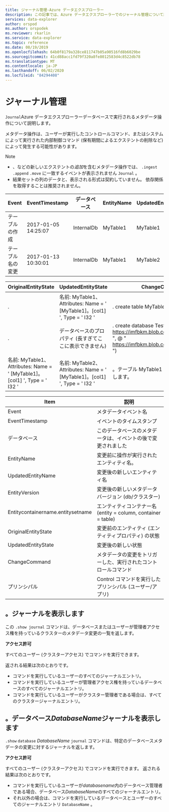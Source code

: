 ```yaml
---
title: ジャーナル管理-Azure データエクスプローラー
description: この記事では、Azure データエクスプローラーでのジャーナル管理について説明します。
services: data-explorer
author: orspod
ms.author: orspodek
ms.reviewer: rkarlin
ms.service: data-explorer
ms.topic: reference
ms.date: 08/19/2019
ms.openlocfilehash: 64b0f8179a328ce811747b05a90516fd8b6029be
ms.sourcegitcommit: 41cd88acc1fd79f320a8fe8012583d4c8522db78
ms.translationtype: MT
ms.contentlocale: ja-JP
ms.lasthandoff: 06/02/2020
ms.locfileid: "84294408"
---
```

# <a name="journal-management"></a>ジャーナル管理

 `Journal`Azure データエクスプローラーデータベースで実行されるメタデータ操作について説明します。

メタデータ操作は、ユーザーが実行したコントロールコマンド、またはシステムによって実行された内部制御コマンド (保有期間によるエクステントの削除など) によって発生する可能性があります。

> [!NOTE]
> * 、などの新しいエクステントの*追加*を含むメタデータ操作では、 `.ingest` `.append` `.move` に一致するイベントが表示されません `Journal` 。
> * 結果セットの列のデータと、表示される形式は契約していません。 
  依存関係を取得することは推奨されません。

|Event        |EventTimestamp     |データベース  |EntityName|UpdatedEntityName|EntityVersion|Entitycontainername.entitysetname|
|-------------|-------------------|----------|----------|-----------------|-------------|-------------------|
|テーブルの作成 |2017-01-05 14:25:07|InternalDb|MyTable1  |MyTable1         |v1.0         |InternalDb         |
|テーブル名の変更 |2017-01-13 10:30:01|InternalDb|MyTable1  |MyTable2         |8.0         |InternalDb         |  

|OriginalEntityState|UpdatedEntityState                                              |ChangeCommand                                                                                                          |プリンシパル            |
|-------------------|----------------------------------------------------------------|-----------------------------------------------------------------------------------------------------------------------|---------------------|
|.                  |名前: MyTable1、Attributes: Name = ' [MyTable1]。[col1] ', Type = ' I32 '|. create table MyTable1 (col1: int)                                                                                      |imike@fabrikam.com
|.                  |データベースのプロパティ (長すぎてここに表示できません)         |. create database TestDB persist (@ " https://imfbkm.blob.core.windows.net/md ", @ " https://imfbkm.blob.core.windows.net/data ")|Azure AD app id = 76263cdb-545644e9c404
|名前: MyTable1、Attributes: Name = ' [MyTable1]。[col1] ', Type = ' I32 '|名前: MyTable2、Attributes: Name = ' [MyTable1]。[col1] ', Type = ' I32 '|。テーブル MyTable1 を MyTable2 に変更します。|rdmik@fabrikam.com

|Item                 |説明                                                              |                                
|---------------------|-------------------------------------------------------------------------|
|Event                |メタデータイベント名                                                  |
|EventTimestamp       |イベントのタイムスタンプ                                                      |                        
|データベース             |このデータベースのメタデータは、イベントの後で変更されました                |
|EntityName           |変更前に操作が実行されたエンティティ名。    |
|UpdatedEntityName    |変更後の新しいエンティティ名                                     |
|EntityVersion        |変更後の新しいメタデータバージョン (db/クラスター)               |
|Entitycontainername.entitysetname  |エンティティコンテナー名 (entity = column, container = table)               |
|OriginalEntityState  |変更前のエンティティ (エンティティプロパティ) の状態            |
|UpdatedEntityState   |変更後の新しい状態                                           |
|ChangeCommand        |メタデータの変更をトリガーした、実行されたコントロールコマンド          |
|プリンシパル            |Control コマンドを実行したプリンシパル (ユーザー/アプリ)               |
    
## <a name="show-journal"></a>。ジャーナルを表示します

この `.show journal` コマンドは、データベースまたはユーザーが管理者アクセス権を持っているクラスターのメタデータ変更の一覧を返します。

**アクセス許可**

すべてのユーザー (クラスターアクセス) でコマンドを実行できます。 

返される結果は次のとおりです。 
- コマンドを実行しているユーザーのすべてのジャーナルエントリ。 
- コマンドを実行しているユーザーが管理者アクセス権を持っているデータベースのすべてのジャーナルエントリ。 
- コマンドを実行しているユーザーがクラスター管理者である場合は、すべてのクラスタージャーナルエントリ。 

## <a name="show-database-databasename-journal"></a>。データベース*DatabaseName*ジャーナルを表示します 

`.show` `database` *DatabaseName* `journal` コマンドは、特定のデータベースメタデータの変更に対するジャーナルを返します。

**アクセス許可**

すべてのユーザー (クラスターアクセス) でコマンドを実行できます。 返される結果は次のとおりです。 
- コマンドを実行しているユーザーが*databasename*内のデータベース管理者である場合、データベース*DatabaseName*のすべてのジャーナルエントリ。 
- それ以外の場合は、コマンドを実行しているデータベースとユーザーのすべてのジャーナルエントリ `DatabaseName` 。 
